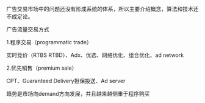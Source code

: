 广告交易市场中的问题还没有形成系统的体系，所以主要介绍概念，算法和技术还不成定论。

广告流量交易方式

1.程序交易（programmatic trade）

实时竞价（RTBS RTBD）、Adx、优选、网络优化、组合优化、ad network

2.优先销售（premium sale）

CPT、Guaranteed Delivery担保投送、Ad server

趋势是市场向demand方向发展，并且越来越侧重于程序购买

  


